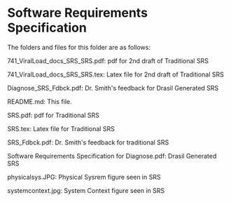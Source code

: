 # Software Requirements Specification

The folders and files for this folder are as follows:

741_ViralLoad_docs_SRS_SRS.pdf:  pdf for 2nd draft of Traditional SRS 

741_ViralLoad_docs_SRS_SRS.tex: Latex file for 2nd draft of Traditional SRS

Diagnose_SRS_Fdbck.pdf: Dr. Smith's feedback for Drasil Generated SRS

README.md: This file.

SRS.pdf: pdf for Traditional SRS

SRS.tex: Latex file for Traditional SRS

SRS_Fdbck.pdf: Dr. Smith's feedback for traditional SRS

Software Requirements Specification for Diagnose.pdf: Drasil Generated SRS

physicalsys.JPG: Physical Sysrem figure seen in SRS

systemcontext.jpg: System Context figure seen in SRS
